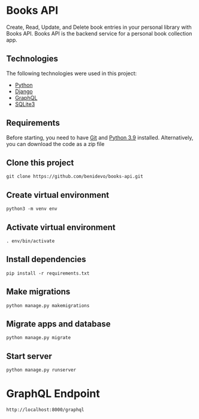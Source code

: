 # Books API 

Create, Read, Update, and Delete book entries in your personal library with Books API. Books API is the backend service for a personal book collection app.

## Technologies 

The following technologies were used in this project:

- [Python](https://www.python.org/)
- [Django](https://www.djangoproject.com/)
- [GraphQL](https://graphql.org/)
- [SQLite3](https://www.sqlite.org/index.html)

## Requirements

Before starting, you need to have [Git](https://git-scm.com) and [Python 3.9](https://www.python.org/) installed. Alternatively, you can download the code as a zip file

## Clone this project

    git clone https://github.com/benidevo/books-api.git

## Create virtual environment

    python3 -m venv env

## Activate virtual environment

    . env/bin/activate

## Install dependencies

    pip install -r requirements.txt

## Make migrations

    python manage.py makemigrations

## Migrate apps and database

    python manage.py migrate

## Start server

    python manage.py runserver



# GraphQL Endpoint

    http://localhost:8000/graphql

